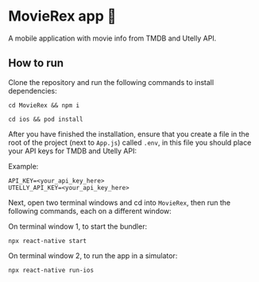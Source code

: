 # MovieRex app 🦖

A mobile application with movie info from TMDB and Utelly API.


## How to run

Clone the repository and run the following commands to install dependencies:

```
cd MovieRex && npm i
```

```
cd ios && pod install
```

After you have finished the installation, ensure that you create a file in the root of the project (next to `App.js`) called `.env`, in this file you should place your API keys for TMDB and Utelly API:

Example:
```
API_KEY=<your_api_key_here>
UTELLY_API_KEY=<your_api_key_here>
```

Next, open two terminal windows and cd into `MovieRex`, then run the following commands, each on a different window:

On terminal window 1, to start the bundler:
```
npx react-native start
```

On terminal window 2, to run the app in a simulator:
```
npx react-native run-ios
```
